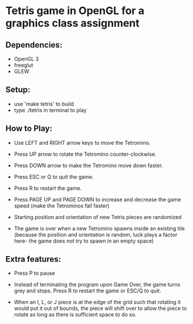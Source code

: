 # Tetris game in OpenGL for a graphics class assignment

## Dependencies:
- OpenGL 3
- freeglut
- GLEW

## Setup:
- use 'make tetris' to build
- type ./tetris in terminal to play

## How to Play:
- Use LEFT and RIGHT arrow keys to move the Tetromino.
- Press UP arrow to rotate the Tetromino counter-clockwise.
- Press DOWN arrow to make the Tetromino move down faster.
- Press ESC or Q to quit the game.
- Press R to restart the game.
- Press PAGE UP and PAGE DOWN to increase and decrease the game speed
	(make the Tetrominos fall faster)

- Starting position and orientation of new Tetris pieces are randomized

- The game is over when a new Tetromino spawns inside an existing tile
(because the position and orientation is random, luck plays a factor here-
	the game does not try to spawn in an empty space)


## Extra features:
- Press P to pause
- Instead of terminating the program upon Game Over, the game turns grey and stops.
	Press R to restart the game or ESC/Q to quit.

- When an I, L, or J piece is at the edge of the grid such that rotating it would put it out of bounds,
	the piece will shift over to allow the piece to rotate as long as there is sufficient space to do so.


